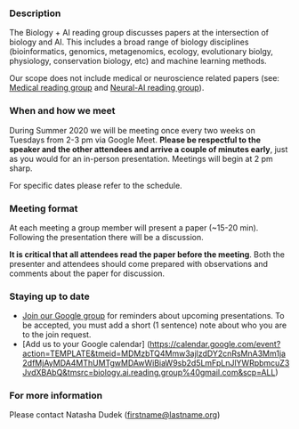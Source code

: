 ### Description

The Biology + AI reading group discusses papers at the intersection of biology and AI. This includes a broad range of biology disciplines (bioinformatics, genomics, metagenomics, ecology, evolutionary biolgy, physiology, conservation biology, etc) and machine learning methods. 

Our scope does not include medical or neuroscience related papers (see: [Medical reading group](https://github.com/ieee8023/medical-reading-group) and [Neural-AI reading group](https://sites.google.com/view/neural-ai/home?authuser=0)).

### When and how we meet

During Summer 2020 we will be meeting once every two weeks on Tuesdays from 2-3 pm via Google Meet. **Please be respectful to the speaker and the other attendees and arrive a couple of minutes early**, just as you would for an in-person presentation. Meetings will begin at 2 pm sharp.

For specific dates please refer to the schedule.

### Meeting format

At each meeting a group member will present a paper (~15-20 min). Following the presentation there will be a discussion.

**It is critical that all attendees read the paper before the meeting**. Both the presenter and attendees should come prepared with observations and comments about the paper for discussion.

### Staying up to date 

- [Join our Google group](https://groups.google.com/forum/#!forum/biology-ai-reading-group) for reminders about upcoming presentations. To be accepted, you must add a short (1 sentence) note about who you are to the join request.
- [Add us to your Google calendar] (https://calendar.google.com/event?action=TEMPLATE&tmeid=MDMzbTQ4Mmw3ajlzdDY2cnRsMnA3Mm1ja2dfMjAyMDA4MThUMTgwMDAwWiBiaW9sb2d5LmFpLnJlYWRpbmcuZ3JvdXBAbQ&tmsrc=biology.ai.reading.group%40gmail.com&scp=ALL)

### For more information

Please contact Natasha Dudek (firstname@lastname.org)

